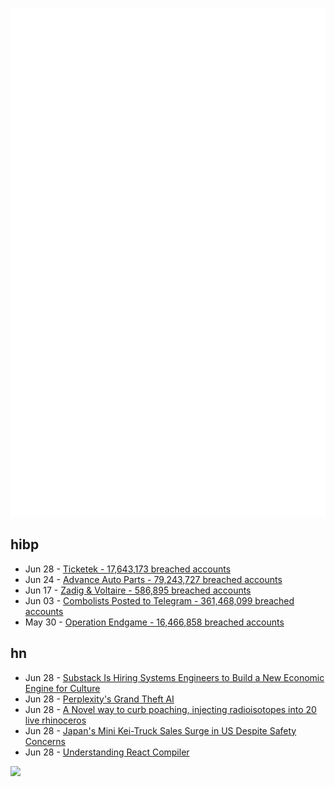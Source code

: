 ![Metrics](https://raw.githubusercontent.com/phixion/phixion/master/metrics.svg)

## hibp

<!--
for https://github.com/phixion/phixion/blob/main/.github/workflows/feeds.yml
-->
<!--START_SECTION:haveibeenpwnd-->
- Jun 28 - [Ticketek - 17,643,173 breached accounts](https://haveibeenpwned.com/PwnedWebsites#Ticketek)
- Jun 24 - [Advance Auto Parts - 79,243,727 breached accounts](https://haveibeenpwned.com/PwnedWebsites#AdvanceAutoParts)
- Jun 17 - [Zadig & Voltaire - 586,895 breached accounts](https://haveibeenpwned.com/PwnedWebsites#ZadigVoltaire)
- Jun 03 - [Combolists Posted to Telegram - 361,468,099 breached accounts](https://haveibeenpwned.com/PwnedWebsites#TelegramCombolists)
- May 30 - [Operation Endgame - 16,466,858 breached accounts](https://haveibeenpwned.com/PwnedWebsites#OperationEndgame)
<!--END_SECTION:haveibeenpwnd-->

## hn

<!--
for https://github.com/phixion/phixion/blob/main/.github/workflows/feeds.yml
-->
<!--START_SECTION:hn-->
- Jun 28 - [Substack Is Hiring Systems Engineers to Build a New Economic Engine for Culture](https://grnh.se/4f362fed5us)
- Jun 28 - [Perplexity's Grand Theft AI](https://www.theverge.com/2024/6/27/24187405/perplexity-ai-twitter-lie-plagiarism)
- Jun 28 - [A Novel way to curb poaching, injecting radioisotopes into 20 live rhinoceros](https://www.wits.ac.za/news/latest-news/general-news/2024/2024-06/a-novel-way-to-save-rhinos-.html)
- Jun 28 - [Japan's Mini Kei-Truck Sales Surge in US Despite Safety Concerns](https://www.bloomberg.com/news/articles/2024-06-27/japan-s-mini-kei-truck-sales-surge-in-us-despite-safety-concerns)
- Jun 28 - [Understanding React Compiler](https://tonyalicea.dev/blog/understanding-react-compiler/)
<!--END_SECTION:hn-->

<!--
for https://yhype.me
-->
![](https://hit.yhype.me/github/profile?user_id=13013670)
